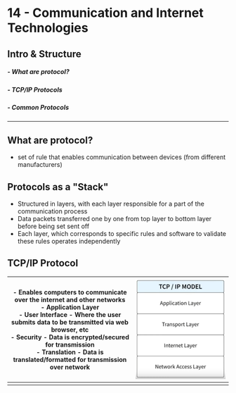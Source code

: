 # 14 - Communication and Internet Technologies
## Intro & Structure
##### - What are protocol?
##### - TCP/IP Protocols
##### - Common Protocols

---
## What are protocol?
 - set of rule that enables communication between devices (from different manufacturers)

## Protocols as a "Stack"
- Structured in layers, with each layer responsible for a part of the communication process
- Data packets transferred one by one from top layer to bottom layer before being set sent off
- Each layer, which corresponds to specific rules and software to validate these rules operates independently

## TCP/IP Protocol

| - Enables computers to communicate over the internet and other networks<br>- Application Layer<br>	- User Interface - Where the user submits data to be transmitted via web browser, etc<br>	- Security - Data is encrypted/secured for transmission<br>	- Translation - Data is translated/formatted for transmission over network | ![](../Assets/Pasted%20image%2020250818192426.png) |
| ----------------------------------------------------------------------------------------------------------------------------------------------------------------------------------------------------------------------------------------------------------------------------------------------------------------------------------- | -------------------------------------------------- |
|                                                                                                                                                                                                                                                                                                                                     |                                                    |



